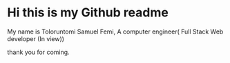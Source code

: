 # Hi this is my Github readme
My name is Toloruntomi Samuel Femi, A computer engineer( Full Stack Web developer (In view))

thank you for coming.
